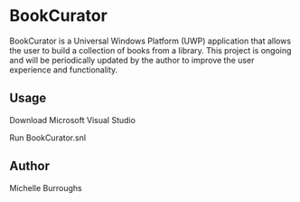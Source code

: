 # BookCurator
BookCurator is a Universal Windows Platform (UWP) application that allows the user to build a collection of books 
from a library. This project is ongoing and will be periodically updated by the author to improve the user experience 
and functionality.

## Usage
Download Microsoft Visual Studio

Run BookCurator.snl

## Author
Michelle Burroughs
